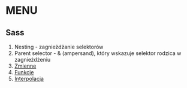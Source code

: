 # MENU

## Sass

1. Nesting - zagnieżdżanie selektorów
2. Parent selector - & (ampersand), który wskazuje selektor rodzica w zagnieżdżeniu
3. [Zmienne](https://sass-lang.com/documentation/variables/)
4. [Funkcje](https://sass-lang.com/documentation/at-rules/function/)
5. [Interpolacja](https://sass-lang.com/documentation/interpolation/)